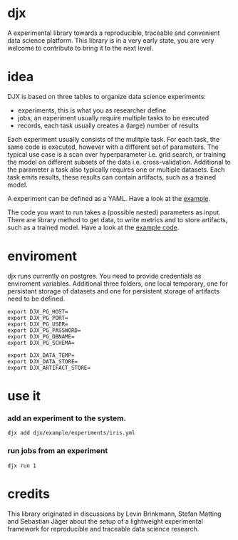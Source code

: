 # djx

A experimental library towards a reproducible, traceable and convenient data science
platform. This library is in a very early state, you are very welcome to contribute
to bring it to the next level.

# idea

DJX is based on three tables to organize data science experiments:
* experiments, this is what you as researcher define
* jobs, an experiment usually require multiple tasks to be executed
* records, each task usually creates a (large) number of results

Each experiment usually consists of the mulitple task. For each task, the same code is executed, however with a different set of parameters. The typical use case is a scan over hyperparameter i.e. grid search, or training the model on different subsets of the data i.e. cross-validation. Additional to the parameter a task also typically requires one or multiple datasets. Each task emits results, these results can contain artifacts, such as a trained model.

A experiment can be defined as a YAML. Have a look at the [example](djx/example/experiments/iris.yml).

The code you want to run takes a (possible nested) parameters as input. There are library
method to get data, to write metrics and to store artifacts, such as a trained model.
Have a look at the [example code](djx/example/src/iris.py).

# enviroment
djx runs currently on postgres. You need to provide credentials as enviroment variables.
Additional three folders, one local temporary, one for persistant storage of datasets and
one for persistent storage of artifacts need to be defined.

```
export DJX_PG_HOST=
export DJX_PG_PORT=
export DJX_PG_USER=
export DJX_PG_PASSWORD=
export DJX_PG_DBNAME=
export DJX_PG_SCHEMA=

export DJX_DATA_TEMP=
export DJX_DATA_STORE=
export DJX_ARTIFACT_STORE=
```

# use it

### add an experiment to the system.
```
djx add djx/example/experiments/iris.yml

```
### run jobs from an experiment
```
djx run 1

```

# credits

This library originated in discussions by Levin Brinkmann,
Stefan Matting and Sebastian Jäger about the setup of a lightweight experimental
framework for reproducible and traceable data science research.
